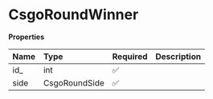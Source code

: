 # CsgoRoundWinner

**Properties**

| Name | Type          | Required | Description |
| :--- | :------------ | :------- | :---------- |
| id\_ | int           | ✅       |             |
| side | CsgoRoundSide | ✅       |             |

<!-- This file was generated by liblab | https://liblab.com/ -->
